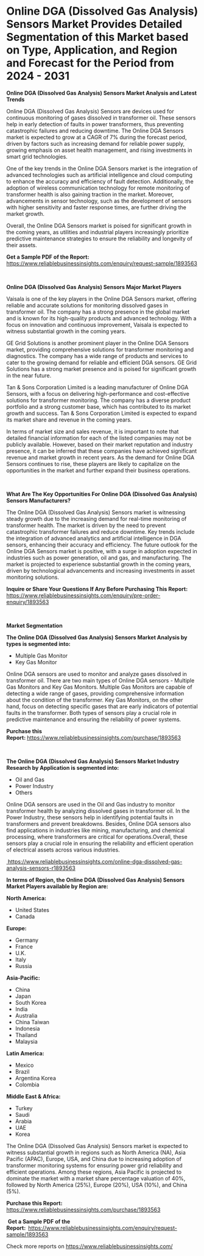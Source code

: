 <p><h1>Online DGA (Dissolved Gas Analysis) Sensors Market Provides Detailed Segmentation of this Market based on Type, Application, and Region and Forecast for the Period from 2024 - 2031</h1></p><p><strong>Online DGA (Dissolved Gas Analysis) Sensors Market Analysis and Latest Trends</strong></p>
<p><p>Online DGA (Dissolved Gas Analysis) Sensors are devices used for continuous monitoring of gases dissolved in transformer oil. These sensors help in early detection of faults in power transformers, thus preventing catastrophic failures and reducing downtime. The Online DGA Sensors market is expected to grow at a CAGR of 7% during the forecast period, driven by factors such as increasing demand for reliable power supply, growing emphasis on asset health management, and rising investments in smart grid technologies.</p><p>One of the key trends in the Online DGA Sensors market is the integration of advanced technologies such as artificial intelligence and cloud computing to enhance the accuracy and efficiency of fault detection. Additionally, the adoption of wireless communication technology for remote monitoring of transformer health is also gaining traction in the market. Moreover, advancements in sensor technology, such as the development of sensors with higher sensitivity and faster response times, are further driving the market growth.</p><p>Overall, the Online DGA Sensors market is poised for significant growth in the coming years, as utilities and industrial players increasingly prioritize predictive maintenance strategies to ensure the reliability and longevity of their assets.</p></p>
<p><strong>Get a Sample PDF of the Report:&nbsp;</strong> <a href="https://www.reliablebusinessinsights.com/enquiry/request-sample/1893563">https://www.reliablebusinessinsights.com/enquiry/request-sample/1893563</a></p>
<p>&nbsp;</p>
<p><strong>Online DGA (Dissolved Gas Analysis) Sensors Major Market Players</strong></p>
<p><p>Vaisala is one of the key players in the Online DGA Sensors market, offering reliable and accurate solutions for monitoring dissolved gases in transformer oil. The company has a strong presence in the global market and is known for its high-quality products and advanced technology. With a focus on innovation and continuous improvement, Vaisala is expected to witness substantial growth in the coming years.</p><p>GE Grid Solutions is another prominent player in the Online DGA Sensors market, providing comprehensive solutions for transformer monitoring and diagnostics. The company has a wide range of products and services to cater to the growing demand for reliable and efficient DGA sensors. GE Grid Solutions has a strong market presence and is poised for significant growth in the near future.</p><p>Tan & Sons Corporation Limited is a leading manufacturer of Online DGA Sensors, with a focus on delivering high-performance and cost-effective solutions for transformer monitoring. The company has a diverse product portfolio and a strong customer base, which has contributed to its market growth and success. Tan & Sons Corporation Limited is expected to expand its market share and revenue in the coming years.</p><p>In terms of market size and sales revenue, it is important to note that detailed financial information for each of the listed companies may not be publicly available. However, based on their market reputation and industry presence, it can be inferred that these companies have achieved significant revenue and market growth in recent years. As the demand for Online DGA Sensors continues to rise, these players are likely to capitalize on the opportunities in the market and further expand their business operations.</p></p>
<p>&nbsp;</p>
<p><strong>What Are The Key Opportunities For Online DGA (Dissolved Gas Analysis) Sensors Manufacturers?</strong></p>
<p><p>The Online DGA (Dissolved Gas Analysis) Sensors market is witnessing steady growth due to the increasing demand for real-time monitoring of transformer health. The market is driven by the need to prevent catastrophic transformer failures and reduce downtime. Key trends include the integration of advanced analytics and artificial intelligence in DGA sensors, enhancing their accuracy and efficiency. The future outlook for the Online DGA Sensors market is positive, with a surge in adoption expected in industries such as power generation, oil and gas, and manufacturing. The market is projected to experience substantial growth in the coming years, driven by technological advancements and increasing investments in asset monitoring solutions.</p></p>
<p><strong>Inquire or Share Your Questions If Any Before Purchasing This Report:</strong> <a href="https://www.reliablebusinessinsights.com/enquiry/pre-order-enquiry/1893563">https://www.reliablebusinessinsights.com/enquiry/pre-order-enquiry/1893563</a></p>
<p>&nbsp;</p>
<p><strong>Market Segmentation</strong></p>
<p><strong>The Online DGA (Dissolved Gas Analysis) Sensors Market Analysis by types is segmented into:</strong></p>
<p><ul><li>Multiple Gas Monitor</li><li>Key Gas Monitor</li></ul></p>
<p><p>Online DGA sensors are used to monitor and analyze gases dissolved in transformer oil. There are two main types of Online DGA sensors - Multiple Gas Monitors and Key Gas Monitors. Multiple Gas Monitors are capable of detecting a wide range of gases, providing comprehensive information about the condition of the transformer. Key Gas Monitors, on the other hand, focus on detecting specific gases that are early indicators of potential faults in the transformer. Both types of sensors play a crucial role in predictive maintenance and ensuring the reliability of power systems.</p></p>
<p><strong>Purchase this Report:&nbsp;</strong><a href="https://www.reliablebusinessinsights.com/purchase/1893563">https://www.reliablebusinessinsights.com/purchase/1893563</a></p>
<p>&nbsp;</p>
<p><strong>The Online DGA (Dissolved Gas Analysis) Sensors Market Industry Research by Application is segmented into:</strong></p>
<p><ul><li>Oil and Gas</li><li>Power Industry</li><li>Others</li></ul></p>
<p><p>Online DGA sensors are used in the Oil and Gas industry to monitor transformer health by analyzing dissolved gases in transformer oil. In the Power Industry, these sensors help in identifying potential faults in transformers and prevent breakdowns. Besides, Online DGA sensors also find applications in industries like mining, manufacturing, and chemical processing, where transformers are critical for operations.Overall, these sensors play a crucial role in ensuring the reliability and efficient operation of electrical assets across various industries.</p></p>
<p><a href="https://www.reliablebusinessinsights.com/online-dga-dissolved-gas-analysis-sensors-r1893563">&nbsp;https://www.reliablebusinessinsights.com/online-dga-dissolved-gas-analysis-sensors-r1893563</a></p>
<p><strong>In terms of Region, the Online DGA (Dissolved Gas Analysis) Sensors Market Players available by Region are:</strong></p>
<p>
    <p> <strong> North America: </strong>
        <ul>
            <li>United States</li>
            <li>Canada</li>
        </ul>
        </p> 
    <p> <strong> Europe: </strong>
        <ul>
            <li>Germany</li>
            <li>France</li>
            <li>U.K.</li>
            <li>Italy</li>
            <li>Russia</li>
        </ul>
        </p> 
    <p> <strong> Asia-Pacific: </strong>
        <ul>
            <li>China</li>
            <li>Japan</li>
            <li>South Korea</li>
            <li>India</li>
            <li>Australia</li>
            <li>China Taiwan</li>
            <li>Indonesia</li>
            <li>Thailand</li>
            <li>Malaysia</li>
        </ul>
        </p> 
    <p> <strong> Latin America: </strong>
        <ul>
            <li>Mexico</li>
            <li>Brazil</li>
            <li>Argentina Korea</li>
            <li>Colombia</li>
        </ul>
        </p> 
    <p> <strong> Middle East & Africa: </strong>
        <ul>
            <li>Turkey</li>
            <li>Saudi</li>
            <li>Arabia</li>
            <li>UAE</li>
            <li>Korea</li>
        </ul>
    </p>
    </p>
<p><p>The Online DGA (Dissolved Gas Analysis) Sensors market is expected to witness substantial growth in regions such as North America (NA), Asia Pacific (APAC), Europe, USA, and China due to increasing adoption of transformer monitoring systems for ensuring power grid reliability and efficient operations. Among these regions, Asia Pacific is projected to dominate the market with a market share percentage valuation of 40%, followed by North America (25%), Europe (20%), USA (10%), and China (5%).</p></p>
<p><strong>Purchase this Report: </strong><a href="https://www.reliablebusinessinsights.com/purchase/1893563">https://www.reliablebusinessinsights.com/purchase/1893563</a></p>
<p>&nbsp;<strong>Get a Sample PDF of the Report:&nbsp;&nbsp;</strong><a href="https://www.reliablebusinessinsights.com/enquiry/request-sample/1893563">https://www.reliablebusinessinsights.com/enquiry/request-sample/1893563</a></p>
<p><strong></strong></p>
<p>Check more reports on <a href="https://www.reliablebusinessinsights.com/">https://www.reliablebusinessinsights.com/</a></p>